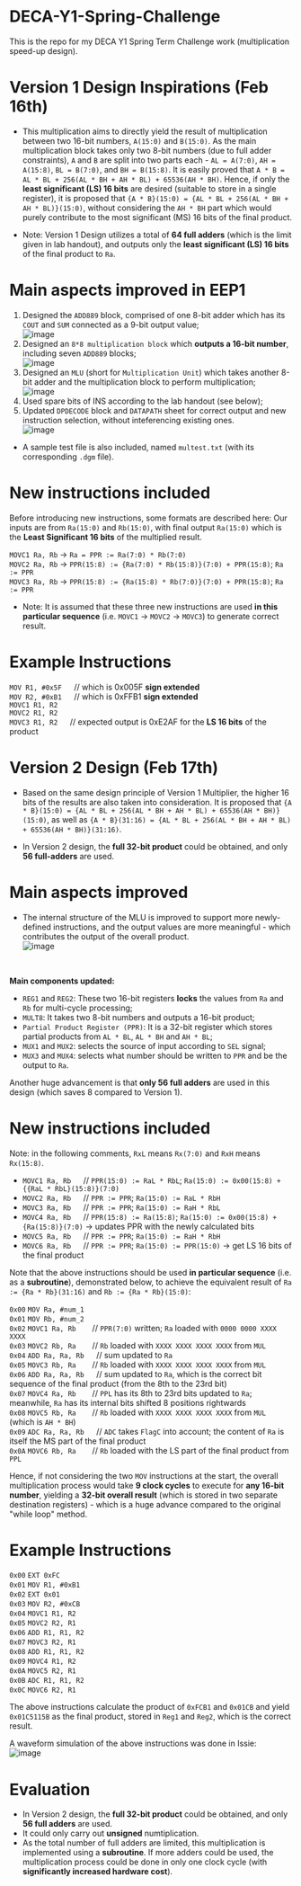 # DECA-Y1-Spring-Challenge
This is the repo for my DECA Y1 Spring Term Challenge work (multiplication speed-up design).

# Version 1 Design Inspirations (Feb 16th)
* This multiplication aims to directly yield the result of multiplication between two 16-bit numbers, `A(15:0)` and `B(15:0)`. As the main multiplication block takes only two 8-bit numbers (due to full adder constraints), `A` and `B` are split into two parts each - `AL = A(7:0)`, `AH = A(15:8)`, `BL = B(7:0)`, and `BH = B(15:8)`. It is easily proved that `A * B = AL * BL + 256(AL * BH + AH * BL) + 65536(AH * BH)`. Hence, if only the **least significant (LS) 16 bits** are desired (suitable to store in a single register), it is proposed that `{A * B}(15:0) = {AL * BL + 256(AL * BH + AH * BL)}(15:0)`, without considering the `AH * BH` part which would purely contribute to the most significant (MS) 16 bits of the final product.

* Note: Version 1 Design utilizes a total of **64 full adders** (which is the limit given in lab handout), and outputs only the **least significant (LS) 16 bits** of the final product to `Ra`.

# Main aspects improved in EEP1
1) Designed the `ADD889` block, comprised of one 8-bit adder which has its `COUT` and `SUM` connected as a 9-bit output value; <br>
   ![image](https://github.com/user-attachments/assets/88735951-0efe-4398-b232-fbec647e0644)
2) Designed an `8*8 multiplication block` which **outputs a 16-bit number**, including seven `ADD889` blocks; <br>
   ![image](https://github.com/user-attachments/assets/d91845a9-7e2f-4e35-aee4-4450a59ca656)
3) Designed an `MLU` (short for `Multiplication Unit`) which takes another 8-bit adder and the multiplication block to perform multiplication; <br>
   ![image](https://github.com/user-attachments/assets/9a37a417-3de3-46a4-80f3-d93c440b1d7d)
4) Used spare bits of INS according to the lab handout (see below);
5) Updated `DPDECODE` block and `DATAPATH` sheet for correct output and new instruction selection, without inteferencing existing ones. <br>
   ![image](https://github.com/user-attachments/assets/4e506c86-cf38-453b-aa79-10d6519e05b7)

* A sample test file is also included, named `multest.txt` (with its corresponding `.dgm` file). <br>

# New instructions included
Before introducing new instructions, some formats are described here: Our inputs are from `Ra(15:0)` and `Rb(15:0)`, with final output `Ra(15:0)` which is the **Least Significant 16 bits** of the multiplied result.

`MOVC1 Ra, Rb` -> `Ra = PPR := Ra(7:0) * Rb(7:0)` <br>
`MOVC2 Ra, Rb` -> `PPR(15:8) := {Ra(7:0) * Rb(15:8)}(7:0) + PPR(15:8)`; `Ra := PPR` <br>
`MOVC3 Ra, Rb` -> `PPR(15:8) := {Ra(15:8) * Rb(7:0)}(7:0) + PPR(15:8)`; `Ra := PPR` <br>

* Note: It is assumed that these three new instructions are used **in this particular sequence** (i.e. `MOVC1` -> `MOVC2` -> `MOVC3`) to generate correct result.

# Example Instructions
`MOV R1, #0x5F` &emsp; // which is 0x005F **sign extended** <br>
`MOV R2, #0xB1` &emsp; // which is 0xFFB1 **sign extended** <br>
`MOVC1 R1, R2` <br>
`MOVC2 R1, R2` <br>
`MOVC3 R1, R2` &emsp;  // expected output is 0xE2AF for the **LS 16 bits** of the product <br>

# Version 2 Design (Feb 17th)
* Based on the same design principle of Version 1 Multiplier, the higher 16 bits of the results are also taken into consideration. It is proposed that `{A * B}(15:0) = {AL * BL + 256(AL * BH + AH * BL) + 65536(AH * BH)}(15:0)`, as well as `{A * B}(31:16) = {AL * BL + 256(AL * BH + AH * BL) + 65536(AH * BH)}(31:16)`.

* In Version 2 design, the **full 32-bit product** could be obtained, and only **56 full-adders** are used.

# Main aspects improved
* The internal structure of the MLU is improved to support more newly-defined instructions, and the output values are more meaningful - which contributes the output of the overall product. <br>
![image](https://github.com/user-attachments/assets/af8960ad-6ed0-47da-b4c1-cee8676ddf62)

<br>

**Main components updated:**
* `REG1` and `REG2`: These two 16-bit registers **locks** the values from `Ra` and `Rb` for multi-cycle processing;
* `MULT8`: It takes two 8-bit numbers and outputs a 16-bit product;
* `Partial Product Register (PPR)`: It is a 32-bit register which stores partial products from `AL * BL`, `AL * BH` and `AH * BL`;
* `MUX1` and `MUX2`: selects the source of input according to `SEL` signal;
* `MUX3` and `MUX4`: selects what number should be written to `PPR` and be the output to `Ra`.

Another huge advancement is that **only 56 full adders** are used in this design (which saves 8 compared to Version 1).

# New instructions included
Note: in the following comments, `RxL` means `Rx(7:0)` and `RxH` means `Rx(15:8)`. <br>
* `MOVC1 Ra, Rb` &emsp;  // `PPR(15:0) := RaL * RbL`; `Ra(15:0) := 0x00(15:8) + {{RaL * RbL}(15:8)}(7:0)` <br>
* `MOVC2 Ra, Rb` &emsp;  // `PPR := PPR`; `Ra(15:0) := RaL * RbH`  <br>
* `MOVC3 Ra, Rb` &emsp;  // `PPR := PPR`; `Ra(15:0) := RaH * RbL` <br>
* `MOVC4 Ra, Rb` &emsp;  // `PPR(15:8) := Ra(15:8)`; `Ra(15:0) := 0x00(15:8) + {Ra(15:8)}(7:0)` -> updates PPR with the newly calculated bits <br>
* `MOVC5 Ra, Rb` &emsp;  // `PPR := PPR`; `Ra(15:0) := RaH * RbH` <br>
* `MOVC6 Ra, Rb` &emsp;  // `PPR := PPR`; `Ra(15:0) := PPR(15:0)` -> get LS 16 bits of the final product <br>

Note that the above instructions should be used **in particular sequence** (i.e. as a **subroutine**), demonstrated below, to achieve the equivalent result of `Ra := {Ra * Rb}(31:16)` and `Rb := {Ra * Rb}(15:0)`: <br>

`0x00` `MOV Ra, #num_1` <br>
`0x01` `MOV Rb, #num_2` <br>
`0x02` `MOVC1 Ra, Rb` &emsp;&ensp;  // `PPR(7:0)` written; `Ra` loaded with `0000 0000 XXXX XXXX` <br>
`0x03` `MOVC2 Rb, Ra` &emsp;&ensp;  // `Rb` loaded with `XXXX XXXX XXXX XXXX` from `MUL` <br>
`0x04` `ADD Ra, Ra, Rb` &emsp;  // sum updated to `Ra` <br>
`0x05` `MOVC3 Rb, Ra` &emsp;&ensp;  // `Rb` loaded with `XXXX XXXX XXXX XXXX` from `MUL` <br>
`0x06` `ADD Ra, Ra, Rb` &emsp;  // sum updated to `Ra`, which is the correct bit sequence of the final product (from the 8th to the 23rd bit) <br>
`0x07` `MOVC4 Ra, Rb` &emsp;&ensp;  // `PPL` has its 8th to 23rd bits updated to `Ra`; meanwhile, `Ra` has its internal bits shifted 8 positions rightwards <br>
`0x08` `MOVC5 Rb, Ra` &emsp;&ensp;   // `Rb` loaded with `XXXX XXXX XXXX XXXX` from `MUL` (which is `AH * BH`) <br>
`0x09` `ADC Ra, Ra, Rb` &emsp;  // `ADC` takes `FlagC` into account; the content of `Ra` is itself the MS part of the final product <br>
`0x0A` `MOVC6 Rb, Ra` &emsp;&ensp;  // `Rb` loaded with the LS part of the final product from `PPL` <br>

Hence, if not considering the two `MOV` instructions at the start, the overall multiplication process would take **9 clock cycles** to execute for **any 16-bit number**, yielding a **32-bit overall result** (which is stored in two separate destination registers) - which is a huge advance compared to the original "while loop" method.

# Example Instructions
`0x00` `EXT 0xFC` <br>
`0x01` `MOV R1, #0xB1` <br>
`0x02` `EXT 0x01` <br>
`0x03` `MOV R2, #0xCB` <br>
`0x04` `MOVC1 R1, R2` <br>
`0x05` `MOVC2 R2, R1` <br>
`0x06` `ADD R1, R1, R2` <br>
`0x07` `MOVC3 R2, R1` <br>
`0x08` `ADD R1, R1, R2` <br>
`0x09` `MOVC4 R1, R2` <br>
`0x0A` `MOVC5 R2, R1` <br> 
`0x0B` `ADC R1, R1, R2` <br>
`0x0C` `MOVC6 R2, R1` <br>

The above instructions calculate the product of `0xFCB1` and `0x01CB` and yield `0x01C5115B` as the final product, stored in `Reg1` and `Reg2`, which is the correct result. <br>

A waveform simulation of the above instructions was done in Issie: <br>
![image](https://github.com/user-attachments/assets/48dd3e42-23c5-4a1b-b2d9-63d60aa51a78)

# Evaluation
* In Version 2 design, the **full 32-bit product** could be obtained, and only **56 full adders** are used.
* It could only carry out **unsigned** numtiplication.
* As the total number of full adders are limited, this multiplication is implemented using a **subroutine**. If more adders could be used, the multiplication process could be done in only one clock cycle (with **significantly increased hardware cost**).
